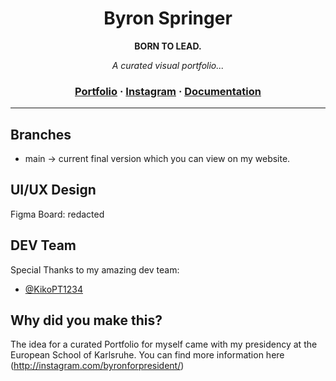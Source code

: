 <h1 align="center">
    Byron Springer
</h1>
<p align="center">
  <strong>BORN TO LEAD.</strong>
</p>
<p align="center">
  <em>A curated visual portfolio...</em>
</p>

<h3 align="center">
  <a href="https://byronspringer.de">Portfolio</a>
  <span> · </span>
  <a href="http://instagram.com/byronforpresident/">Instagram</a>
  <span> · </span>
  <a href="">Documentation</a>
</h3>

---

## Branches

- main -> current final version which you can view on my website.

## UI/UX Design

Figma Board: redacted

## DEV Team

Special Thanks to my amazing dev team:

- [@KikoPT1234](https://github.com/KikoPT1234)

## Why did you make this?

The idea for a curated Portfolio for myself came with my presidency at the European School of Karlsruhe. You can find more information here (http://instagram.com/byronforpresident/)

